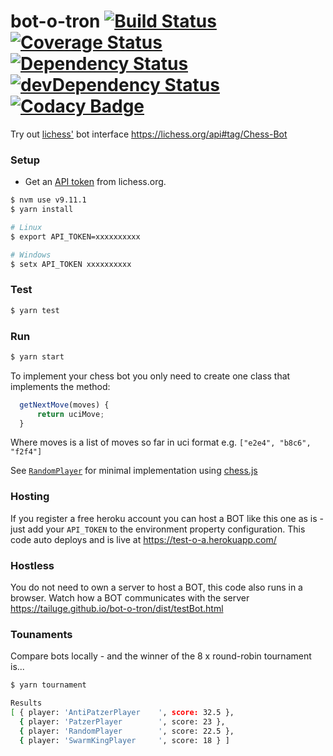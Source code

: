 # bot-o-tron [![Build Status](https://travis-ci.org/tailuge/bot-o-tron.svg?branch=master)](https://travis-ci.org/tailuge/bot-o-tron/) [![Coverage Status](https://coveralls.io/repos/github/tailuge/bot-o-tron/badge.svg?branch=master)](https://coveralls.io/github/tailuge/bot-o-tron?branch=master) [![Dependency Status](https://david-dm.org/tailuge/bot-o-tron.svg)](https://david-dm.org/tailuge/bot-o-tron) [![devDependency Status](https://david-dm.org/tailuge/bot-o-tron/dev-status.svg)](https://david-dm.org/tailuge/bot-o-tron#info=devDependencies) [![Codacy Badge](https://api.codacy.com/project/badge/Grade/48d3ed73eeaa4e0fb33e512f906c3215)](https://www.codacy.com/app/tailuge/bot-o-tron?utm_source=github.com&amp;utm_medium=referral&amp;utm_content=tailuge/bot-o-tron&amp;utm_campaign=Badge_Grade)

Try out [lichess'](https://lichess.org) bot interface https://lichess.org/api#tag/Chess-Bot

### Setup

- Get an [API token](https://lichess.org/account/oauth/token) from lichess.org.

```bash
$ nvm use v9.11.1
$ yarn install

# Linux
$ export API_TOKEN=xxxxxxxxxx

# Windows
$ setx API_TOKEN xxxxxxxxxx
```

### Test

```bash
$ yarn test
```

### Run

```bash
$ yarn start
```

To implement your chess bot you only need to create one class that implements the method:

```js
  getNextMove(moves) {
      return uciMove;
  }
```

Where moves is a list of moves so far in uci format e.g. `["e2e4", "b8c6", "f2f4"]`

See [`RandomPlayer`](src/bots/RandomPlayer.js) for minimal implementation using [chess.js](https://github.com/jhlywa/chess.js/blob/master/README.md)

### Hosting

If you register a free heroku account you can host a BOT like this one as is - just add your `API_TOKEN` to the environment property configuration. 
This code auto deploys and is live at https://test-o-a.herokuapp.com/

### Hostless
 
You do not need to own a server to host a BOT, this code also runs in a browser. Watch how a BOT communicates with the server https://tailuge.github.io/bot-o-tron/dist/testBot.html

### Tounaments

Compare bots locally - and the winner of the 8 x round-robin tournament is...

```bash
$ yarn tournament

Results
[ { player: 'AntiPatzerPlayer    ', score: 32.5 },
  { player: 'PatzerPlayer        ', score: 23 },
  { player: 'RandomPlayer        ', score: 22.5 },
  { player: 'SwarmKingPlayer     ', score: 18 } ]
```

